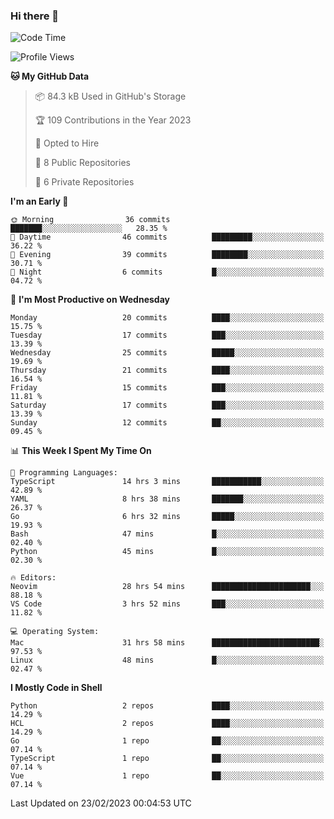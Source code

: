 ### Hi there 👋
<!--![visitors](https://visitor-badge.glitch.me/badge?page_id=d0zingcat)-->
<!--
**d0zingcat/d0zingcat** is a ✨ _special_ ✨ repository because its `README.md` (this file) appears on your GitHub profile.

Here are some ideas to get you started:

- 🔭 I’m currently working on ...
- 🌱 I’m currently learning ...
- 👯 I’m looking to collaborate on ...
- 🤔 I’m looking for help with ...
- 💬 Ask me about ...
- 📫 How to reach me: ...
- 😄 Pronouns: ...
- ⚡ Fun fact: ...
-->
<!--START_SECTION:waka-->
![Code Time](http://img.shields.io/badge/Code%20Time-2%2C335%20hrs%2033%20mins-blue)

![Profile Views](http://img.shields.io/badge/Profile%20Views-112-blue)

**🐱 My GitHub Data** 

> 📦 84.3 kB Used in GitHub's Storage 
 > 
> 🏆 109 Contributions in the Year 2023
 > 
> 💼 Opted to Hire
 > 
> 📜 8 Public Repositories 
 > 
> 🔑 6 Private Repositories 
 > 
**I'm an Early 🐤** 

```text
🌞 Morning                36 commits          ███████░░░░░░░░░░░░░░░░░░   28.35 % 
🌆 Daytime                46 commits          █████████░░░░░░░░░░░░░░░░   36.22 % 
🌃 Evening                39 commits          ████████░░░░░░░░░░░░░░░░░   30.71 % 
🌙 Night                  6 commits           █░░░░░░░░░░░░░░░░░░░░░░░░   04.72 % 
```
📅 **I'm Most Productive on Wednesday** 

```text
Monday                   20 commits          ████░░░░░░░░░░░░░░░░░░░░░   15.75 % 
Tuesday                  17 commits          ███░░░░░░░░░░░░░░░░░░░░░░   13.39 % 
Wednesday                25 commits          █████░░░░░░░░░░░░░░░░░░░░   19.69 % 
Thursday                 21 commits          ████░░░░░░░░░░░░░░░░░░░░░   16.54 % 
Friday                   15 commits          ███░░░░░░░░░░░░░░░░░░░░░░   11.81 % 
Saturday                 17 commits          ███░░░░░░░░░░░░░░░░░░░░░░   13.39 % 
Sunday                   12 commits          ██░░░░░░░░░░░░░░░░░░░░░░░   09.45 % 
```


📊 **This Week I Spent My Time On** 

```text
💬 Programming Languages: 
TypeScript               14 hrs 3 mins       ███████████░░░░░░░░░░░░░░   42.89 % 
YAML                     8 hrs 38 mins       ███████░░░░░░░░░░░░░░░░░░   26.37 % 
Go                       6 hrs 32 mins       █████░░░░░░░░░░░░░░░░░░░░   19.93 % 
Bash                     47 mins             █░░░░░░░░░░░░░░░░░░░░░░░░   02.40 % 
Python                   45 mins             █░░░░░░░░░░░░░░░░░░░░░░░░   02.30 % 

🔥 Editors: 
Neovim                   28 hrs 54 mins      ██████████████████████░░░   88.18 % 
VS Code                  3 hrs 52 mins       ███░░░░░░░░░░░░░░░░░░░░░░   11.82 % 

💻 Operating System: 
Mac                      31 hrs 58 mins      ████████████████████████░   97.53 % 
Linux                    48 mins             █░░░░░░░░░░░░░░░░░░░░░░░░   02.47 % 
```

**I Mostly Code in Shell** 

```text
Python                   2 repos             ████░░░░░░░░░░░░░░░░░░░░░   14.29 % 
HCL                      2 repos             ████░░░░░░░░░░░░░░░░░░░░░   14.29 % 
Go                       1 repo              ██░░░░░░░░░░░░░░░░░░░░░░░   07.14 % 
TypeScript               1 repo              ██░░░░░░░░░░░░░░░░░░░░░░░   07.14 % 
Vue                      1 repo              ██░░░░░░░░░░░░░░░░░░░░░░░   07.14 % 
```




 Last Updated on 23/02/2023 00:04:53 UTC
<!--END_SECTION:waka-->

